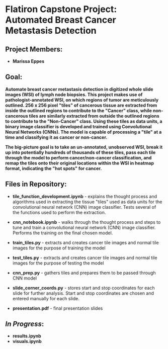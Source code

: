 # Flatiron Capstone Project: Automated Breast Cancer Metastasis Detection

## Project Members:

* __Marissa Eppes__

## Goal: 

__Automate breast cancer metastasis detection in digitized whole slide images (WSI) of lymph node biopsies. This project makes use of pathologist-annotated WSI, on which regions of tumor are meticulously outlined. 256 x 256 pixel "tiles" of cancerous tissue are extracted from inside the outlined regions to contribute to the "Cancer" class, while non-cancerous tiles are similarly extracted from outside the outlined regions to contribute to the "Non-Cancer" class. Using these tiles as data units, a binary image classifier is developed and trained using Convolutional Neural Networks (CNNs). The model is capable of processing a "tile" at a time and classifying it as cancer or non-cancer.__

__The big-picture goal is to take an un-annotated, unobserved WSI, break it up into potentially hundreds of thousands of these tiles, pass each tile through the model to perform cancer/non-cancer classification, and remap the tiles onto their original locations within the WSI in heatmap format, indicating the "hot spots" for cancer.__


## Files in Repository:

* __tile_function_development.ipynb__ - explains the thought process and algorithms used in extracting the tissue "tiles" used as data units for the convolutional neural network (CNN) image classifier. Tests several of the functions used to perform the extraction.

* __cnn_notebook.ipynb__ - walks through the thought process and steps to tune and train a convolutional neural network (CNN) image classifier. Performs the training on the final chosen model.

* __train_tiles.py__ - extracts and creates cancer tile images and normal tile images for the purpose of training the model

* __test_tiles.py__ - extracts and creates cancer tile images and normal tile images for the purpose of testing the model

* __cnn_prep.py__ - gathers tiles and prepares them to be passed through CNN model

* __slide_corner_coords.py__ - stores start and stop coordinates for each slide for further analysis. Start and stop coordinates are chosen and entered manually for each slide.

* __presentation.pdf__ - final presentation slides

## *In Progress*:
* __results.ipynb__
* __visuals.ipynb__



